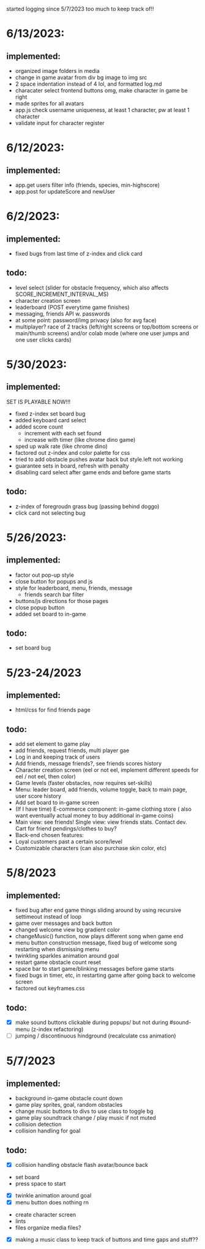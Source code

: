started logging since 5/7/2023 too much to keep track of!!

# 6/13/2023:

## implemented:

- organized image folders in media
- change in game avatar from div bg image to img src
- 2 space indentation instead of 4 lol, and formatted log.md
- characater select frontend buttons omg, make character in game be right
- made sprites for all avatars
- app.js check username uniqueness, at least 1 character, pw at least 1 character
- validate input for character register

# 6/12/2023:

## implemented:

- app.get users filter info (friends, species, min-highscore)
- app.post for updateScore and newUser

# 6/2/2023:

## implemented:

- fixed bugs from last time of z-index and click card

## todo:

- level select (slider for obstacle frequency, which also affects SCORE_INCREMENT_INTERVAL_MS)
- character creation screen
- leaderboard (POST everytime game finishes)
- messaging, friends API w. passwords
- at some point: password/img privacy (also for avg face)
- multiplayer? race of 2 tracks (left/right screens or top/bottom screens or main/thumb screens)
  and/or colab mode (where one user jumps and one user clicks cards)

# 5/30/2023:

## implemented:

SET IS PLAYABLE NOW!!!

- fixed z-index set board bug
- added keyboard card select
- added score count
  - increment with each set found
  - increase with timer (like chrome dino game)
- sped up walk rate (like chrome dino)
- factored out z-index and color palette for css
- tried to add obstacle pushes avatar back but style.left not working
- guarantee sets in board, refresh with penalty
- disabling card select after game ends and before game starts

## todo:

- z-index of foregroudn grass bug (passing behind doggo)
- click card not selecting bug

# 5/26/2023:

## implemented:

- factor out pop-up style
- close button for popups and js
- style for leaderboard, menu, friends, message
  - friends search bar filter
- buttons/js directions for those pages
- close popup button
- added set board to in-game

## todo:

- set board bug

# 5/23-24/2023

## implemented:

- html/css for find friends page

## todo:

- add set element to game play
- add friends, request friends, multi player gae
- Log in and keeping track of users
- Add friends, message friends?, see friends scores history
- Character creation screen (eel or not eel, implement different speeds for eel / not eel, then color)
- Game levels (faster obstacles, now requires set-skills)
- Menu: leader board, add friends, volume toggle, back to main page, user score history
- Add set board to in-game screen
- (If I have time) E-commerce component: in-game clothing store ( also want eventually actual money to buy additional in-game coins)
- Main view: see friends! Single view: view friends stats. Contact dev. Cart for friend pendings/clothes to buy?
- Back-end chosen features:
- Loyal customers past a certain score/level
- Customizable characters (can also purchase skin color, etc)

# 5/8/2023

## implemented:

- fixed bug after end game things sliding around by using recursive settimeout instead of loop
- game over messages and back button
- changed welcome view bg gradient color
- changeMusic() function, now plays different song when game end
- menu button construction message, fixed bug of welcome song restarting when dismissing menu
- twinkling sparkles animation around goal
- restart game obstacle count reset
- space bar to start game/blinking messages before game starts
- fixed bugs in timer, etc, in restarting game after going back to welcome screen
- factored out keyframes.css

## todo:

- [x] make sound buttons clickable during popups/ but not during #sound-menu (z-index refactoring)
- [ ] jumping / discontinuous hindground (recalculate css animation)

# 5/7/2023

## implemented:

- background in-game obstacle count down
- game play sprites, goal, random obstacles
- change music buttons to divs to use class to toggle bg
- game play soundtrack change / play music if not muted
- collision detection
- collision handling for goal

## todo:

- [x] collision handling obstacle flash avatar/bounce back
- set board
- press space to start
- [x] twinkle animation around goal
- [x] menu button does nothing rn
- create character screen
- lints
- files organize media files?
- [x] making a music class to keep track of buttons and time gaps and stuff??
